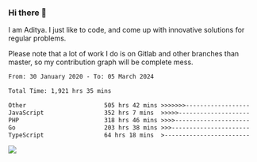 ### Hi there 👋

I am Aditya. I just like to code, and come up with innovative solutions for regular problems.

Please note that a lot of work I do is on Gitlab and other branches than master, so my contribution graph will be complete mess.

<!--START_SECTION:waka-->

```txt
From: 30 January 2020 - To: 05 March 2024

Total Time: 1,921 hrs 35 mins

Other                      505 hrs 42 mins >>>>>>>------------------   26.32 %
JavaScript                 352 hrs 7 mins  >>>>>--------------------   18.32 %
PHP                        318 hrs 46 mins >>>>---------------------   16.59 %
Go                         203 hrs 38 mins >>>----------------------   10.60 %
TypeScript                 64 hrs 18 mins  >------------------------   03.35 %
```

<!--END_SECTION:waka-->

![](https://komarev.com/ghpvc/?username=BrainBuzzer)
